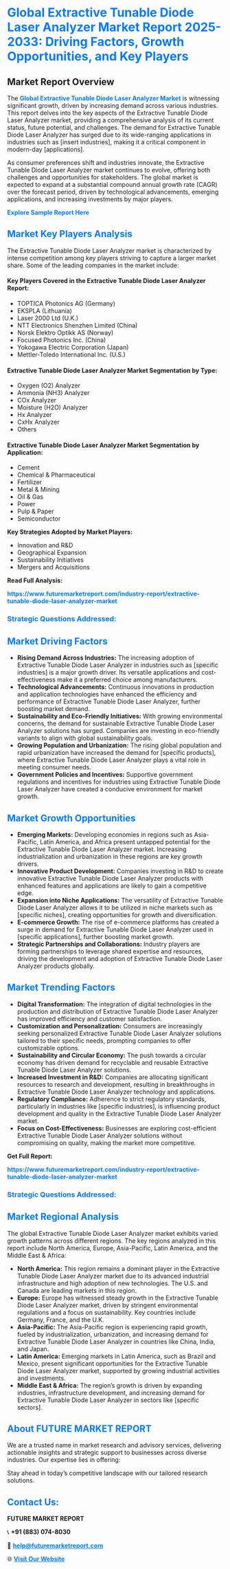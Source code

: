 <h1 style="color: #007BFF;">Global Extractive Tunable Diode Laser Analyzer Market Report 2025-2033: Driving Factors, Growth Opportunities, and Key Players</h1>

<section id="overview">
<h2>Market Report Overview</h2>
<p>The <a href="https://www.futuremarketreport.com/industry-report/extractive-tunable-diode-laser-analyzer-market" style="color: #007BFF; text-decoration: none;"><strong>Global Extractive Tunable Diode Laser Analyzer Market</strong></a> is witnessing significant growth, driven by increasing demand across various industries. This report delves into the key aspects of the Extractive Tunable Diode Laser Analyzer market, providing a comprehensive analysis of its current status, future potential, and challenges. The demand for Extractive Tunable Diode Laser Analyzer has surged due to its wide-ranging applications in industries such as [insert industries], making it a critical component in modern-day [applications].</p>
<p>As consumer preferences shift and industries innovate, the Extractive Tunable Diode Laser Analyzer market continues to evolve, offering both challenges and opportunities for stakeholders. The global market is expected to expand at a substantial compound annual growth rate (CAGR) over the forecast period, driven by technological advancements, emerging applications, and increasing investments by major players.</p>
</section>

<section id="overview">
<p><a href="https://www.futuremarketreport.com/request-sample/reportId=53671" style="color: #007BFF; text-decoration: none;"><strong>Explore Sample Report Here</strong></a></p>
</section>

<section id="key-players">
<h2 style="color: #007BFF;">Market Key Players Analysis</h2>
<p>The Extractive Tunable Diode Laser Analyzer market is characterized by intense competition among key players striving to capture a larger market share. Some of the leading companies in the market include:</p>
<h4>Key Players Covered in the Extractive Tunable Diode Laser Analyzer Report:</h4>
<ul><li>TOPTICA Photonics AG (Germany)</li><li>EKSPLA (Lithuania)</li><li>Laser 2000 Ltd (U.K.)</li><li>NTT Electronics Shenzhen Limited (China)</li><li>Norsk Elektro Optikk AS (Norway)</li><li>Focused Photonics Inc. (China)</li><li>Yokogawa Electric Corporation (Japan)</li><li>Mettler-Toledo International Inc. (U.S.)</li></ul>
<h4>Extractive Tunable Diode Laser Analyzer Market Segmentation by Type:</h4>
<ul><li>Oxygen (O2) Analyzer</li><li>Ammonia (NH3) Analyzer</li><li>COx Analyzer</li><li>Moisture (H2O) Analyzer</li><li>Hx Analyzer</li><li>CxHx Analyzer</li><li>Others</li></ul>

<h4>Extractive Tunable Diode Laser Analyzer Market Segmentation by Application:</h4>
<ul><li>Cement</li><li>Chemical &amp; Pharmaceutical</li><li>Fertilizer</li><li>Metal &amp; Mining</li><li>Oil &amp; Gas</li><li>Power</li><li>Pulp &amp; Paper</li><li>Semiconductor</li></ul>
<p><strong>Key Strategies Adopted by Market Players:</strong></p>
<ul>
<li>Innovation and R&D</li>
<li>Geographical Expansion</li>
<li>Sustainability Initiatives</li>
<li>Mergers and Acquisitions</li>
</ul>
</section>

<section>
<p><strong>Read Full Analysis: </strong></p><a href="https://www.futuremarketreport.com/industry-report/extractive-tunable-diode-laser-analyzer-market" style="color: #007BFF; text-decoration: none;"><strong>https://www.futuremarketreport.com/industry-report/extractive-tunable-diode-laser-analyzer-market</strong></a>
<h3 style="color: #007BFF;">Strategic Questions Addressed:</h3>
</section>

<section id="driving-factors">
<h2 style="color: #007BFF;">Market Driving Factors</h2>
<ul>
<li><strong>Rising Demand Across Industries:</strong> The increasing adoption of Extractive Tunable Diode Laser Analyzer in industries such as [specific industries] is a major growth driver. Its versatile applications and cost-effectiveness make it a preferred choice among manufacturers.</li>
<li><strong>Technological Advancements:</strong> Continuous innovations in production and application technologies have enhanced the efficiency and performance of Extractive Tunable Diode Laser Analyzer, further boosting market demand.</li>
<li><strong>Sustainability and Eco-Friendly Initiatives:</strong> With growing environmental concerns, the demand for sustainable Extractive Tunable Diode Laser Analyzer solutions has surged. Companies are investing in eco-friendly variants to align with global sustainability goals.</li>
<li><strong>Growing Population and Urbanization:</strong> The rising global population and rapid urbanization have increased the demand for [specific products], where Extractive Tunable Diode Laser Analyzer plays a vital role in meeting consumer needs.</li>
<li><strong>Government Policies and Incentives:</strong> Supportive government regulations and incentives for industries using Extractive Tunable Diode Laser Analyzer have created a conducive environment for market growth.</li>
</ul>
</section>

<section id="growth-opportunities">
<h2 style="color: #007BFF;">Market Growth Opportunities</h2>
<ul>
<li><strong>Emerging Markets:</strong> Developing economies in regions such as Asia-Pacific, Latin America, and Africa present untapped potential for the Extractive Tunable Diode Laser Analyzer market. Increasing industrialization and urbanization in these regions are key growth drivers.</li>
<li><strong>Innovative Product Development:</strong> Companies investing in R&D to create innovative Extractive Tunable Diode Laser Analyzer products with enhanced features and applications are likely to gain a competitive edge.</li>
<li><strong>Expansion into Niche Applications:</strong> The versatility of Extractive Tunable Diode Laser Analyzer allows it to be utilized in niche markets such as [specific niches], creating opportunities for growth and diversification.</li>
<li><strong>E-commerce Growth:</strong> The rise of e-commerce platforms has created a surge in demand for Extractive Tunable Diode Laser Analyzer used in [specific applications], further boosting market growth.</li>
<li><strong>Strategic Partnerships and Collaborations:</strong> Industry players are forming partnerships to leverage shared expertise and resources, driving the development and adoption of Extractive Tunable Diode Laser Analyzer products globally.</li>
</ul>
</section>

<section id="trending-factors">
<h2 style="color: #007BFF;">Market Trending Factors</h2>
<ul>
<li><strong>Digital Transformation:</strong> The integration of digital technologies in the production and distribution of Extractive Tunable Diode Laser Analyzer has improved efficiency and customer satisfaction.</li>
<li><strong>Customization and Personalization:</strong> Consumers are increasingly seeking personalized Extractive Tunable Diode Laser Analyzer solutions tailored to their specific needs, prompting companies to offer customizable options.</li>
<li><strong>Sustainability and Circular Economy:</strong> The push towards a circular economy has driven demand for recyclable and reusable Extractive Tunable Diode Laser Analyzer solutions.</li>
<li><strong>Increased Investment in R&D:</strong> Companies are allocating significant resources to research and development, resulting in breakthroughs in Extractive Tunable Diode Laser Analyzer technology and applications.</li>
<li><strong>Regulatory Compliance:</strong> Adherence to strict regulatory standards, particularly in industries like [specific industries], is influencing product development and quality in the Extractive Tunable Diode Laser Analyzer market.</li>
<li><strong>Focus on Cost-Effectiveness:</strong> Businesses are exploring cost-efficient Extractive Tunable Diode Laser Analyzer solutions without compromising on quality, making the market more competitive.</li>
</ul>
</section>

<section>
<p><strong>Get Full Report: </strong></p><a href="https://www.futuremarketreport.com/industry-report/extractive-tunable-diode-laser-analyzer-market" style="color: #007BFF; text-decoration: none;"><strong>https://www.futuremarketreport.com/industry-report/extractive-tunable-diode-laser-analyzer-market</strong></a>
<h3 style="color: #007BFF;">Strategic Questions Addressed:</h3>
</section>


<section id="regional-analysis">
<h2 style="color: #007BFF;">Market Regional Analysis</h2>
<p>The global Extractive Tunable Diode Laser Analyzer market exhibits varied growth patterns across different regions. The key regions analyzed in this report include North America, Europe, Asia-Pacific, Latin America, and the Middle East & Africa:</p>
<ul>
<li><strong>North America:</strong> This region remains a dominant player in the Extractive Tunable Diode Laser Analyzer market due to its advanced industrial infrastructure and high adoption of new technologies. The U.S. and Canada are leading markets in this region.</li>
<li><strong>Europe:</strong> Europe has witnessed steady growth in the Extractive Tunable Diode Laser Analyzer market, driven by stringent environmental regulations and a focus on sustainability. Key countries include Germany, France, and the U.K.</li>
<li><strong>Asia-Pacific:</strong> The Asia-Pacific region is experiencing rapid growth, fueled by industrialization, urbanization, and increasing demand for Extractive Tunable Diode Laser Analyzer in countries like China, India, and Japan.</li>
<li><strong>Latin America:</strong> Emerging markets in Latin America, such as Brazil and Mexico, present significant opportunities for the Extractive Tunable Diode Laser Analyzer market, supported by growing industrial activities and investments.</li>
<li><strong>Middle East & Africa:</strong> The region’s growth is driven by expanding industries, infrastructure development, and increasing demand for Extractive Tunable Diode Laser Analyzer in sectors like [specific sectors].</li>
</ul>
</section>

<footer>
<h2 style="color: #007BFF;">About FUTURE MARKET REPORT</h2>
<p>We are a trusted name in market research and advisory services, delivering actionable insights and strategic support to businesses across diverse industries. Our expertise lies in offering:</p>

<p>Stay ahead in today’s competitive landscape with our tailored research solutions.</p>

<h2 style="color: #007BFF;">Contact Us:</h2>
<p><strong>FUTURE MARKET REPORT</strong></p>
<p>📞 <strong>+91 (883) 074-8030</strong></p>
<p>📧 <strong><a href="mailto:help@futuremarketreport.com" style="color: #007BFF;">help@futuremarketreport.com</a></strong></p>
<p>🌐 <strong><a href="https://www.futuremarketreport.com/" style="color: #007BFF;">Visit Our Website</a></strong></p>
</footer>